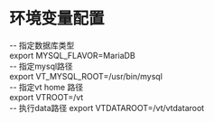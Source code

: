 # 环境变量配置
-- 指定数据库类型  
export MYSQL_FLAVOR=MariaDB  
-- 指定mysql路径  
export VT_MYSQL_ROOT=/usr/bin/mysql  
-- 指定vt home 路径  
export VTROOT=/vt  
-- 执行data路径
export VTDATAROOT=/vt/vtdataroot  
